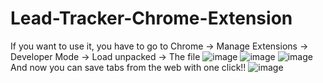# Lead-Tracker-Chrome-Extension

If you want to use it, you have to go to Chrome -> Manage Extensions -> Developer Mode -> Load unpacked -> The file
![image](https://user-images.githubusercontent.com/107072477/225575393-b1bf4b3d-3a94-42ae-856e-fb574bf0d4db.png)
![image](https://user-images.githubusercontent.com/107072477/225575479-79069066-746d-45fb-933a-8a3a919da241.png)
![image](https://user-images.githubusercontent.com/107072477/225575582-0ca035ce-28dd-4a67-8375-c9de8bd04ea6.png)
And now you can save tabs from the web with one click!!
![image](https://user-images.githubusercontent.com/107072477/225575804-89c102c2-adda-4da5-98c7-6a908bf48e5e.png)
